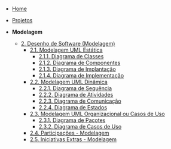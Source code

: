 <!-- docs/_sidebar.md -->

- [Home](/)
- [Projetos](/Projeto/Projeto.md)

- **Modelagem**
  - [2. Desenho de Software (Modelagem)](/Modelagem/2.Modelagem.md)
    - [2.1. Modelagem UML Estática](/Modelagem/ModelagemEstatica/2.1.ModelagemEstatica.md)
      - [2.1.1. Diagrama de Classes](/Modelagem/ModelagemEstatica/DiagramaDeClasses.md)
      - [2.1.2. Diagrama de Componentes](/Modelagem/ModelagemEstatica/DiagramaDeComponentes.md)
      - [2.1.3. Diagrama de Implantação](/Modelagem/ModelagemEstatica/DiagramaDeImplantacao.md)
      - [2.1.4. Diagrama de Implementação](/Modelagem/ModelagemEstatica/DiagramaImplementacao.md)
    - [2.2. Modelagem UML Dinâmica](/Modelagem/ModelagemDinamica/2.2.ModelagemDinamica.md)
      - [2.2.1. Diagrama de Sequência](/Modelagem/ModelagemDinamica/DiagramaDeSequencia.md)
      - [2.2.2. Diagrama de Atividades](/Modelagem/ModelagemDinamica/DiagramaDeAtividades.md)
      - [2.2.3. Diagrama de Comunicação](/Modelagem/ModelagemDinamica/DiagramaDeComunicacao.md)
      - [2.2.4. Diagrama de Estados](/Modelagem/ModelagemDinamica/DiagramaDeEstados.md)
    - [2.3. Modelagem UML Organizacional ou Casos de Uso](/Modelagem/ModelagemOrganizacional/2.3.ModelagemOrganizacionalCasosDeUso.md)
      - [2.3.1. Diagrama de Pacotes](/Modelagem/ModelagemOrganizacional/DiagramaDePacotes.md)
      - [2.3.2. Diagrama de Casos de Uso](/Modelagem/ModelagemOrganizacional/DiagramaDeCasosDeUso.md)
    - [2.4. Participações - Modelagem](/Modelagem/2.4.ParticipacoesModelagem.md)
    - [2.5. Iniciativas Extras - Modelagem](/Modelagem/2.5.IniciativasExtras.md)